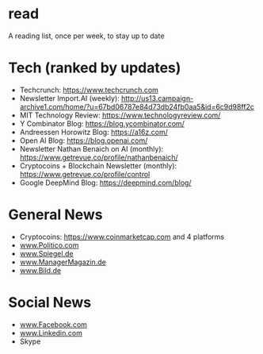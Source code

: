 # read
A reading list, once per week, to stay up to date

# Tech (ranked by updates)
* Techcrunch: https://www.techcrunch.com
* Newsletter Import.AI (weekly): http://us13.campaign-archive1.com/home/?u=67bd06787e84d73db24fb0aa5&id=6c9d98ff2c
* MIT Technology Review: https://www.technologyreview.com/
* Y Combinator Blog: https://blog.ycombinator.com/
* Andreessen Horowitz Blog: https://a16z.com/
* Open AI Blog: https://blog.openai.com/
* Newsletter Nathan Benaich on AI (monthly): https://www.getrevue.co/profile/nathanbenaich/
* Cryptocoins + Blockchain Newsletter (monthly): https://www.getrevue.co/profile/control
* Google DeepMind Blog: https://deepmind.com/blog/


# General News
* Cryptocoins: https://www.coinmarketcap.com and 4 platforms
* www.Politico.com
* www.Spiegel.de
* www.ManagerMagazin.de
* www.Bild.de


# Social News
* www.Facebook.com
* www.Linkedin.com
* Skype
